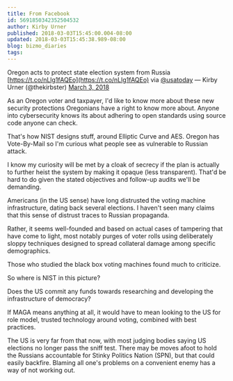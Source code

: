 ```yaml
---
title: From Facebook
id: 5691850342352504532
author: Kirby Urner
published: 2018-03-03T15:45:00.004-08:00
updated: 2018-03-03T15:45:38.989-08:00
blog: bizmo_diaries
tags: 
---
```


Oregon acts to protect state election system from Russia [https://t.co/nLlg1fAQEo](https://t.co/nLlg1fAQEo) via [@usatoday](https://twitter.com/USATODAY?ref_src=twsrc%5Etfw)
— Kirby Urner (@thekirbster) [March 3, 2018](https://twitter.com/thekirbster/status/970081702461624320?ref_src=twsrc%5Etfw)

As an Oregon voter and taxpayer, I'd like to know more about these new security protections Oregonians have a right to know more about. Anyone into cybersecurity knows its about adhering to open standards using source code anyone can check.

That's how NIST designs stuff, around Elliptic Curve and AES. Oregon has Vote-By-Mail so I'm curious what people see as vulnerable to Russian attack.

I know my curiosity will be met by a cloak of secrecy if the plan is actually to further heist the system by making it opaque (less transparent). That'd be hard to do given the stated objectives and follow-up audits we'll be demanding.

Americans (in the US sense) have long distrusted the voting machine 
infrastructure, dating back several elections.  I haven't seen many 
claims that this sense of distrust traces to Russian propaganda.

Rather,
 it seems well-founded and based on actual cases of tampering that have 
come to light, most notably purges of voter rolls using deliberately 
sloppy techniques designed to spread collateral damage among specific 
demographics.

Those who studied the black box voting machines found 
much to criticize.

So where is NIST in this picture?

Does the US commit
 any funds towards researching and developing the infrastructure of 
democracy?

If MAGA means anything at all, it would have to mean looking
 to the US for role model, trusted technology around voting, combined 
with best practices.

The US is very far from that now, with most 
judging bodies saying US elections no longer pass the sniff test.  There
 may be moves afoot to hold the Russians accountable for Stinky Politics
 Nation (SPN), but that could easily backfire. Blaming all one's problems on a convenient enemy has a way of not working out.